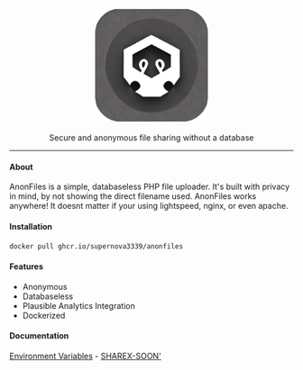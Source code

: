<p align="center">
  <img width="auto" height="200" src="/favicon.png"><br><br>
  Secure and anonymous file sharing without a database
</p>

--- 

#### About

AnonFiles is a simple, databaseless PHP file uploader. It's built with privacy in mind, by not showing the direct filename used. 
    AnonFiles works anywhere! It doesnt matter if your using lightspeed, nginx, or even apache.

#### Installation

```
docker pull ghcr.io/supernova3339/anonfiles
```

#### Features

- Anonymous
- Databaseless
- Plausible Analytics Integration
- Dockerized

#### Documentation
[Environment Variables](env.md) - [SHAREX-SOON'](#)
